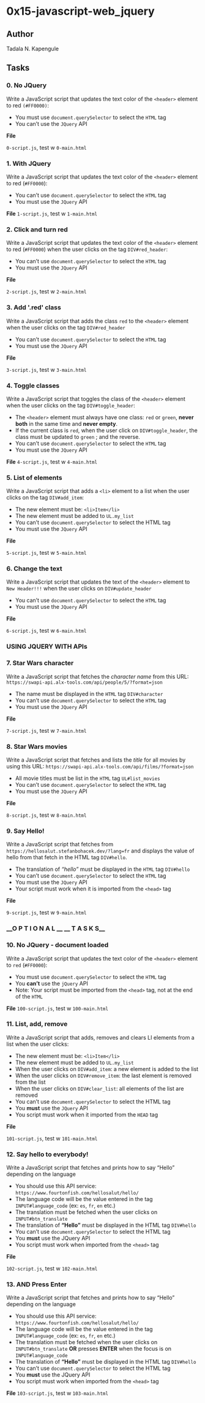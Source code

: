 # 0x15-javascript-web_jquery

## Author

Tadala N. Kapengule

## Tasks

### 0. No JQuery

Write a JavaScript script that updates the text color of the ``<header>`` element to red ``(#FF0000)``:

- You must use ``document.querySelector`` to select the ``HTML`` tag
- You can’t use the ``JQuery`` API

__File__

``0-script.js``, test w ``0-main.html``

### 1. With JQuery

Write a JavaScript script that updates the text color of the ``<header>`` element to red (``#FF0000``):

- You can’t use ``document.querySelector`` to select the ``HTML`` tag
- You must use the ``JQuery`` API

__File__
``1-script.js``, test w ``1-main.html``

### 2. Click and turn red

Write a JavaScript script that updates the text color of the ``<header>`` element to red (``#FF0000``) when the user clicks on the tag ``DIV#red_header``:

- You can’t use ``document.querySelector`` to select the ``HTML`` tag
- You must use the ``JQuery`` API

__File__

``2-script.js``, test w ``2-main.html``

### 3. Add '.red' class

Write a JavaScript script that adds the class ``red`` to the ``<header>`` element when the user clicks on the tag ``DIV#red_header``

- You can’t use ``document.querySelector`` to select the ``HTML`` tag
- You must use the ``JQuery`` API

__File__

``3-script.js``, test w ``3-main.html``

### 4. Toggle classes

Write a JavaScript script that toggles the class of the ``<header>`` element when the user clicks on the tag ``DIV#toggle_header``:

- The ``<header>`` element must always have one class: ``red`` or ``green``, **never both** in the same time and **never empty**.
- If the current class is ``red``, when the user click on ``DIV#toggle_header``, the class must be updated to ``green`` ; and the reverse.
- You can’t use ``document.querySelector`` to select the ``HTML`` tag
- You must use the ``JQuery`` API

__File__
``4-script.js``, test w ``4-main.html``

### 5. List of elements

Write a JavaScript script that adds a ``<li>`` element to a list when the user clicks on the tag ``DIV#add_item``:

- The new element must be: ``<li>Item</li>``
- The new element must be added to ``UL.my_list``
- You can’t use ``document.querySelector`` to select the HTML tag
- You must use the ``JQuery`` API

__File__

``5-script.js``, test w ``5-main.html``

### 6. Change the text

Write a JavaScript script that updates the text of the ``<header>`` element to ``New Header!!!`` when the user clicks on ``DIV#update_header``

- You can’t use ``document.querySelector`` to select the ```HTML``` tag
- You must use the ``JQuery`` API

__File__

``6-script.js``, test w ``6-main.html``

### USING JQUERY WITH APIs

### 7. Star Wars character

Write a JavaScript script that fetches the *character name* from this URL: ``https://swapi-api.alx-tools.com/api/people/5/?format=json``

- The name must be displayed in the ``HTML`` tag ``DIV#character``
- You can’t use ``document.querySelector`` to select the ``HTML`` tag
- You must use the ``JQuery`` API

__File__

``7-script.js``, test w ``7-main.html``

### 8. Star Wars movies

Write a JavaScript script that fetches and lists the *title* for all movies by using this URL: ``https://swapi-api.alx-tools.com/api/films/?format=json``

- All movie titles must be list in the ``HTML`` tag ``UL#list_movies``
- You can’t use ``document.querySelector`` to select the ``HTML`` tag
- You must use the ``JQuery`` API

__File__

``8-script.js``, test w ``8-main.html``

### 9. Say Hello!

Write a JavaScript script that fetches from ``https://hellosalut.stefanbohacek.dev/?lang=fr`` and displays the value of hello from that fetch in the HTML tag ``DIV#hello``.

- The translation of *“hello”* must be displayed in the ``HTML`` tag ``DIV#hello``
- You can’t use ``document.querySelector`` to select the ``HTML`` tag
- You must use the ``JQuery`` API
- Your script must work when it is imported from the ``<head>`` tag

__File__

``9-script.js``, test w ``9-main.html``

### **__O P T I O N A L __**	**__ T A S K S__**

### 10. No JQuery - document loaded

Write a JavaScript script that updates the text color of the ``<header>`` element to ``red`` (``#FF0000``):

- You must use ``document.querySelector`` to select the ``HTML`` tag
- You **can’t** use the ``jQuery`` API
- Note: Your script must be imported from the ``<head>`` tag, not at the end of the ``HTML``

__File__
``100-script.js``, test w ``100-main.html``

### 11. List, add, remove

Write a JavaScript script that adds, removes and clears LI elements from a list when the user clicks:

- The new element must be: ``<li>Item</li>``
- The new element must be added to ``UL.my_list``
- When the user clicks on ``DIV#add_item``: a new element is added to the list
- When the user clicks on ``DIV#remove_item``: the last element is removed from the list
- When the user clicks on ``DIV#clear_list``: all elements of the list are removed
- You can’t use ``document.querySelector`` to select the HTML tag
- You **must** use the ``JQuery`` API
- You script must work when it imported from the ``HEAD`` tag

__File__

``101-script.js``, test w ``101-main.html``

### 12. Say hello to everybody!

Write a JavaScript script that fetches and prints how to say “Hello” depending on the language

- You should use this API service: ``https://www.fourtonfish.com/hellosalut/hello/``
- The language code will be the value entered in the tag ``INPUT#language_code`` (ex: `es`, `fr`, `en` etc.)
- The translation must be fetched when the user clicks on ``INPUT#btn_translate``
- The translation of **“Hello”** must be displayed in the HTML tag ``DIV#hello``
- You can’t use ``document.querySelector`` to select the HTML tag
- You **must** use the JQuery API
- You script must work when imported from the ``<head>`` tag

__File__

``102-script.js``, test w ``102-main.html``

### 13. AND Press Enter

Write a JavaScript script that fetches and prints how to say “Hello” depending on the language

- You should use this API service: ``https://www.fourtonfish.com/hellosalut/hello/``
- The language code will be the value entered in the tag ``INPUT#language_code`` (ex: `es`, `fr`, `en` etc.)
- The translation must be fetched when the user clicks on ``INPUT#btn_translate`` __OR__ presses **ENTER** when the focus is on ``INPUT#language_code``
- The translation of **“Hello”** must be displayed in the HTML tag ``DIV#hello``
- You can’t use ``document.querySelector`` to select the HTML tag
- You **must** use the JQuery API
- You script must work when imported from the ``<head>`` tag

__File__
``103-script.js``, test w ``103-main.html``